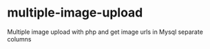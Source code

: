 # multiple-image-upload
Multiple image upload with php and get image urls in Mysql separate columns
